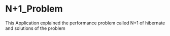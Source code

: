 # N+1_Problem
This Application explained the performance problem called N+1 of hibernate and solutions of the problem
